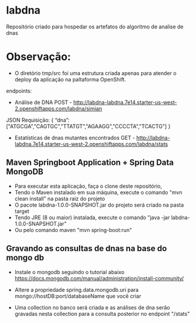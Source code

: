 # labdna
Repositório criado para hospedar os artefatos do algoritmo de analise de dnas

# Observação:
 - O diretório tmp/src foi uma estrutura criada apenas para atender o deploy da aplicação na paltaforma OpenShift.

endpoints: 
* Análise de DNA
POST - http://labdna-labdna.7e14.starter-us-west-2.openshiftapps.com/labdna/simian <br/>

JSON Requisição:
{
   “dna”:["ATGCGA","CAGTGC","TTATGT","AGAAGG","CCCCTA","TCACTG"]
}

* Estatísticas de dnas mutantes encontrados
GET - http://labdna-labdna.7e14.starter-us-west-2.openshiftapps.com/labdna/stats

## Maven Springboot Application + Spring Data MongoDB

* Para executar esta aplicação, faça o clone deste repositório, <br/>
* Tendo o Maven instalado em sua máquina, execute o comando "mvn clean install" na pasta raiz do projeto<br/>
* O pacote labdna-1.0.0-SNAPSHOT.jar  do projeto será criado na pasta target<br/>
* Tendo JRE (8 ou maior) instalada, execute o comando "java -jar labdna-1.0.0-SNAPSHOT.jar"<br/>
* Ou pelo comando maven "mvn spring-boot:run"<br/>

## Gravando as consultas de dnas na base do mongo db

* Instale o mongodb seguindo o tutorial abaixo <br/>
https://docs.mongodb.com/manual/administration/install-community/

* Altere a propriedade spring.data.mongodb.uri para mongo://hostDB:port/databaseName que vocẽ criar

* Uma collection no banco será criada e as análises de dna serão gravadas nesta collection para a consulta posterior no endpoint "/stats"

